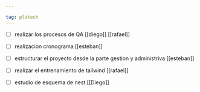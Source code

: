 ```yaml
---

tag: platech
---
```


- [ ] realizar los procesos de QA [[diego]] [[rafael]]

- [ ] realizacion cronograma [[esteban]] 
- [ ] estructurar el proyecto desde la parte gestion y administriva [[esteban]]

- [ ] realizar el entrenamiento de tailwind [[rafael]]
- [ ] estudio de esquema de nest [[Diego]] 


